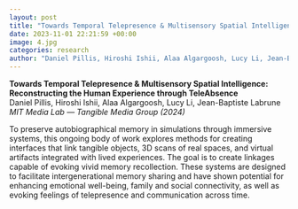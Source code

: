 ```yaml
---
layout: post
title: "Towards Temporal Telepresence & Multisensory Spatial Intelligence: Reconstructing the Human Experience through TeleAbsence"
date: 2023-11-01 22:21:59 +00:00
image: 4.jpg
categories: research
author: "Daniel Pillis, Hiroshi Ishii, Alaa Algargoosh, Lucy Li, Jean-Baptiste Labrune"
---
```


**Towards Temporal Telepresence & Multisensory Spatial Intelligence: Reconstructing the Human Experience through TeleAbsence**  
Daniel Pillis, Hiroshi Ishii, Alaa Algargoosh, Lucy Li, Jean-Baptiste Labrune  
*MIT Media Lab — Tangible Media Group (2024)*

To preserve autobiographical memory in simulations through immersive systems, this ongoing body of work explores methods for creating interfaces that link tangible objects, 3D scans of real spaces, and virtual artifacts integrated with lived experiences. The goal is to create linkages capable of evoking vivid memory recollection. These systems are designed to facilitate intergenerational memory sharing and have shown potential for enhancing emotional well-being, family and social connectivity, as well as evoking feelings of telepresence and communication across time.
